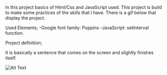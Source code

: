 In this project basics of Html/Css and JavaScript used. This project is build to make some practices of the skills that I have. There is a gif below that display the project.

Used Elements;
-Google font family: Poppins
-JavaScript: setInterval function.

Project definition;

It is basically a sentence that comes on the screen and slightly finishes itself.

![Alt Text](https://media.giphy.com/media/SJP1oCWVvaBot3oY7t/giphy.gif)
